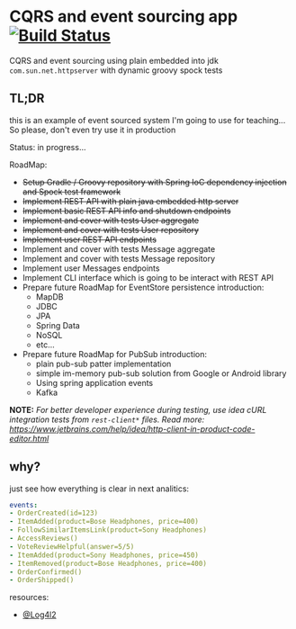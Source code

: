 # CQRS and event sourcing app [![Build Status](https://travis-ci.org/daggerok/event-sourced-user-management.svg?branch=master)](https://travis-ci.org/daggerok/event-sourced-user-management)
CQRS and event sourcing using plain embedded into jdk `com.sun.net.httpserver` with dynamic groovy spock tests

## TL;DR
this is an example of event sourced system I'm going to use for teaching... So please, don't even try 
use it in production

Status: in progress...

RoadMap:
- ~~Setup Gradle / Groovy repository with Spring IoC dependency injection and Spock test framework~~
- ~~Implement REST API with plain java embedded http server~~
- ~~Implement basic REST API info and shutdown endpoints~~
- ~~Implement and cover with tests User aggregate~~
- ~~Implement and cover with tests User repository~~
- ~~Implement user REST API endpoints~~
- Implement and cover with tests Message aggregate 
- Implement and cover with tests Message repository
- Implement user Messages endpoints
- Implement CLI interface which is going to be interact with REST API
- Prepare future RoadMap for EventStore persistence introduction:
  - MapDB
  - JDBC
  - JPA
  - Spring Data
  - NoSQL
  - etc...
- Prepare future RoadMap for PubSub introduction:
  - plain pub-sub patter implementation
  - simple im-memory pub-sub solution from Google or Android library
  - Using spring application events
  - Kafka

<!--

_run kafka_

```bash
rm -rf /tmp/c ; git clone --depth=1 https://github.com/confluentinc/cp-docker-images.git /tmp/c
docker-compose -f /tmp/c/examples/kafka-single-node/docker-compose.yml up -d
docker-compose -f /tmp/c/examples/kafka-single-node/docker-compose.yml down -v --rmi local
```

_run app and test_

```bash
./gradlew run

http :8080/api/v1/messages message=hello
http :8080/api/v1/messages message=world
http :8080/api/v1/messages
http :8080
```

-->

**NOTE:** _For better developer experience during testing, use idea cURL integration tests from `rest-client*` files. Read more: https://www.jetbrains.com/help/idea/http-client-in-product-code-editor.html_

## why?

just see how everything is clear in next analitics:

```yaml
events:
- OrderCreated(id=123)
- ItemAdded(product=Bose Headphones, price=400)
- FollowSimilarItemsLink(product=Sony Headphones)
- AccessReviews()
- VoteReviewHelpful(answer=5/5)
- ItemAdded(product=Sony Headphones, price=450)
- ItemRemoved(product=Bose Headphones, price=400)
- OrderConfirmed()
- OrderShipped()
```

resources:

* [@Log4l2](https://logging.apache.org/log4j/2.x/maven-artifacts.html)

<!--

* [YouTube: Building Event Driven Systems with Spring Cloud Stream](https://www.youtube.com/watch?v=LvmPa7YKgqM&t=2673s)
* [YouTube: 2018-10 Advanced Microservices Patterns: CQRS and Event Sourcing](https://www.youtube.com/watch?v=W_wySQ0lTI4&t=1448s)

-->
